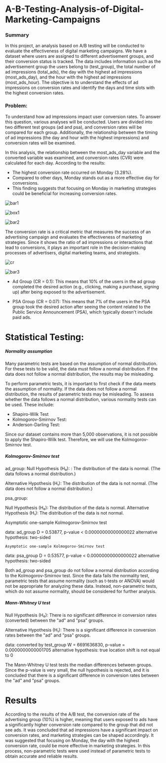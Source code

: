 # A-B-Testing-Analysis-of-Digital-Marketing-Campaigns

### Summary

In this project, an analysis based on A/B testing will be conducted to evaluate the effectiveness of digital marketing campaigns. We have a dataset where users are assigned to different advertisement groups, and their conversion status is tracked. The data includes information such as the advertisement group the users belong to (test_group), the total number of ad impressions (total_ads), the day with the highest ad impressions (most_ads_day), and the hour with the highest ad impressions (most_ads_hour). The objective is to understand the effects of ad impressions on conversion rates and identify the days and time slots with the highest conversion rates.

### Problem:

To understand how ad impressions impact user conversion rates. To answer this question, various analyses will be conducted. Users are divided into two different test groups (ad and psa), and conversion rates will be compared for each group. Additionally, the relationship between the timing of ad impressions (the day and hour with the highest impressions) and conversion rates will be examined.




In this analysis, the relationship between the most_ads_day variable and the converted variable was examined, and conversion rates (CVR) were calculated for each day. According to the results:

-   The highest conversion rate occurred on Monday (3.28%).
-   Compared to other days, Monday stands out as a more effective day for conversions.
-   This finding suggests that focusing on Monday in marketing strategies could be beneficial for increasing conversion rates.

  
![bar1](https://github.com/user-attachments/assets/2efc0504-d76a-4971-879c-a6d6161f5ded)

![box1](https://github.com/user-attachments/assets/533c240d-18fd-4a7e-b8f5-cf82e81c676c)

![bar2](https://github.com/user-attachments/assets/c562cd88-87fc-4661-b9cd-e06d493e612b)

The conversion rate is a critical metric that measures the success of an advertising campaign and evaluates the effectiveness of marketing strategies. Since it shows the ratio of ad impressions or interactions that lead to conversions, it plays an important role in the decision-making processes of advertisers, digital marketing teams, and strategists.

![cr](https://github.com/user-attachments/assets/06acf657-40b2-426d-8831-d8db8c691f81)

![bar3](https://github.com/user-attachments/assets/12a1cf8f-8a87-4af0-87c5-e6605f486674)

-   Ad Group (CR = 0.1): This means that 10% of the users in the ad group completed the desired action (e.g., clicking, making a purchase, signing up) after being exposed to the advertisement.

-   PSA Group (CR = 0.07): This means that 7% of the users in the PSA group took the desired action after seeing the content related to the Public Service Announcement (PSA), which typically doesn't include paid ads.


# Statistical Testing:

##### Normality assumption

Many parametric tests are based on the assumption of normal distribution. For these tests to be valid, the data must follow a normal distribution. If the data does not follow a normal distribution, the results may be misleading.

To perform parametric tests, it is important to first check if the data meets the assumption of normality. If the data does not follow a normal distribution, the results of parametric tests may be misleading. To assess whether the data follows a normal distribution, various normality tests can be used. These include:
 - Shapiro-Wilk Test
 - Kolmogorov-Smirnov Test:
 - Anderson-Darling Test: 
 
Since our dataset contains more than 5,000 observations, it is not possible to apply the Shapiro-Wilk test. Therefore, we will use the Kolmogorov-Smirnov test.

##### Kolmogorov-Smirnov test

ad_group:
Null Hypothesis (H₀): : The distribution of the data is normal. (The data follows a normal distribution.)

Alternative Hypothesis (H₁): The distribution of the data is not normal. (The data does not follow a normal distribution.)


psa_group:

Null Hypothesis (H₀):  The distribution of the data is normal. 
Alternative Hypothesis (H₁): The distribution of the data is not normal.

Asymptotic one-sample Kolmogorov-Smirnov test

data:  ad_group
D = 0.53877, p-value < 0.00000000000000022
alternative hypothesis: two-sided


	Asymptotic one-sample Kolmogorov-Smirnov test

data:  psa_group
D = 0.53577, p-value < 0.00000000000000022
alternative hypothesis: two-sided


Both ad_group and psa_group do not follow a normal distribution according to the Kolmogorov-Smirnov test. Since the data fails the normality test, parametric tests that assume normality (such as t-tests or ANOVA) would not be appropriate for analyzing these data. Instead, non-parametric tests, which do not assume normality, should be considered for further analysis.


##### Mann-Whitney U test


Null Hypothesis (H₀): There is no significant difference in conversion rates (converted) between the "ad" and "psa" groups. 

Alternative Hypothesis (H₁): There is a significant difference in conversion rates between the "ad" and "psa" groups. 

data:  converted by test_group
W = 6691636830, p-value = 0.0000000000001705
alternative hypothesis: true location shift is not equal to 0


The Mann-Whitney U test tests the median differences between groups. Since the p-value is very small, the null hypothesis is rejected, and it is concluded that there is a significant difference in conversion rates between the "ad" and "psa" groups.



# Results

According to the results of the A/B test, the conversion rate of the advertising group (10%) is higher, meaning that users exposed to ads have a significantly higher conversion rate compared to the group that did not see ads. It was concluded that ad impressions have a significant impact on conversion rates, and marketing strategies can be shaped accordingly. It was suggested that focusing on Monday, the day with the highest conversion rate, could be more effective in marketing strategies. In this process, non-parametric tests were used instead of parametric tests to obtain accurate and reliable results.

















